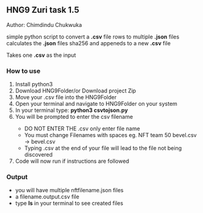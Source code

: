 <h2>HNG9 Zuri task 1.5</h2>
<p>Author: Chimdindu Chukwuka</p>

<p>simple python script to convert a <b>.csv</b> file rows to multiple <b>.json</b> files
calculates the <b>.json</b> files sha256 and appeneds to a new <b>.csv</b> file</p>
<p>Takes one <b>.csv</b> as the input</p>

<h3>How to use</h3>
<ol>
<li>Install python3</li>
<li>Download HNG9Folder/or Download project Zip</li>
<li>Move your .csv file into the HNG9Folder</li>
<li>Open your terminal and navigate to HNG9Folder on your system</li>
<li>In your terminal type: <b>python3 csvtojson.py</b></li>
<li>You will be prompted to enter the csv filename</li>
<ul>
<li>DO NOT ENTER THE .csv only enter file name</li>
<li>You must change Filenames with spaces eg. NFT team 50 bevel.csv -> bevel.csv</li>
<li>Typing .csv at the end of your file will lead to the file not being discovered</li>
</ul>
<li>Code will now run if instructions are followed </li>
</ol>

<h3>Output</h3>
<ul>
<li>you will have multiple nftfilename.json files</li>
<li>a filename.output.csv file</li>
<li>type <b>ls</b> in your terminal to see created files
</ul>
